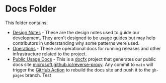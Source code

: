 # Docs Folder

This folder contains:

* [Design Notes](designs/) - These are the design notes used to guide our development. They aren't designed to be usage guides but may help contributors in understanding why some patterns were used.
* [Operations](operations/) - These are operational docs for running releases and other infrastructure related to the project.
* [Public Usage Docs](docfx/) - This is a [docfx](https://dotnet.github.com/docfx) project that generates our public docs site [microsoft.github.io/reverse-proxy](https://microsoft.github.io/reverse-proxy). Any commit to `main` will trigger the [GitHub Action](../.github/workflows/docfx_build.yml) to rebuild the docs site and push it to the `gh-pages` branch.
Test
